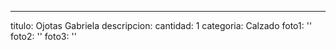---
titulo: Ojotas Gabriela
descripcion: 
cantidad: 1
categoria: Calzado
foto1: ''
foto2: ''
foto3: ''
